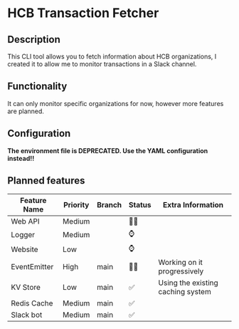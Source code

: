# HCB Transaction Fetcher

## Description
This CLI tool allows you to fetch information about HCB organizations, I created it to allow me to monitor transactions in a Slack channel.

## Functionality
It can only monitor specific organizations for now, however more features are planned.

## Configuration
**The environment file is DEPRECATED. Use the YAML configuration instead!!**

## Planned features
| Feature Name 	| Priority 	| Branch 	| Status 	| Extra Information                 	|
|--------------	|----------	|--------	|--------	|-----------------------------------	|
| Web API      	| Medium   	|        	| 🧑‍💻     	|                                   	|
| Logger       	| Medium   	|        	| ⌚      	|                                   	|
| Website      	| Low      	|        	| ⌚      	|                                   	|
| EventEmitter 	| High     	| main   	| 🧑‍💻     	| Working on it progressively       	|
| KV Store     	| Low      	| main   	| ✅      	| Using the existing caching system 	|
| Redis Cache  	| Medium   	| main   	| ✅      	|                                   	|
| Slack bot    	| Medium   	| main   	| ✅      	|                                   	|